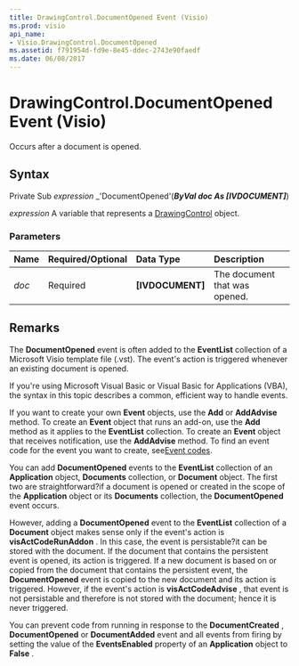 ```yaml
---
title: DrawingControl.DocumentOpened Event (Visio)
ms.prod: visio
api_name:
- Visio.DrawingControl.DocumentOpened
ms.assetid: f791954d-fd9e-8e45-ddec-2743e90faedf
ms.date: 06/08/2017
---
```



# DrawingControl.DocumentOpened Event (Visio)

Occurs after a document is opened.


## Syntax

Private Sub  _expression_ _'DocumentOpened'(**_ByVal doc As [IVDOCUMENT]_**)

 _expression_ A variable that represents a [DrawingControl](./Visio.DrawingControl.md) object.


### Parameters



|**Name**|**Required/Optional**|**Data Type**|**Description**|
|:-----|:-----|:-----|:-----|
| _doc_|Required| **[IVDOCUMENT]**|The document that was opened.|

## Remarks

The  **DocumentOpened** event is often added to the **EventList** collection of a Microsoft Visio template file (.vst). The event's action is triggered whenever an existing document is opened.

If you're using Microsoft Visual Basic or Visual Basic for Applications (VBA), the syntax in this topic describes a common, efficient way to handle events.

If you want to create your own  **Event** objects, use the **Add** or **AddAdvise** method. To create an **Event** object that runs an add-on, use the **Add** method as it applies to the **EventList** collection. To create an **Event** object that receives notification, use the **AddAdvise** method. To find an event code for the event you want to create, see[Event codes](../visio/Concepts/event-codesvisio.md).

You can add  **DocumentOpened** events to the **EventList** collection of an **Application** object, **Documents** collection, or **Document** object. The first two are straightforward?if a document is opened or created in the scope of the **Application** object or its **Documents** collection, the **DocumentOpened** event occurs.

However, adding a  **DocumentOpened** event to the **EventList** collection of a **Document** object makes sense only if the event's action is **visActCodeRunAddon** . In this case, the event is persistable?it can be stored with the document. If the document that contains the persistent event is opened, its action is triggered. If a new document is based on or copied from the document that contains the persistent event, the **DocumentOpened** event is copied to the new document and its action is triggered. However, if the event's action is **visActCodeAdvise** , that event is not persistable and therefore is not stored with the document; hence it is never triggered.

You can prevent code from running in response to the  **DocumentCreated** , **DocumentOpened** or **DocumentAdded** event and all events from firing by setting the value of the **EventsEnabled** property of an **Application** object to **False** .


